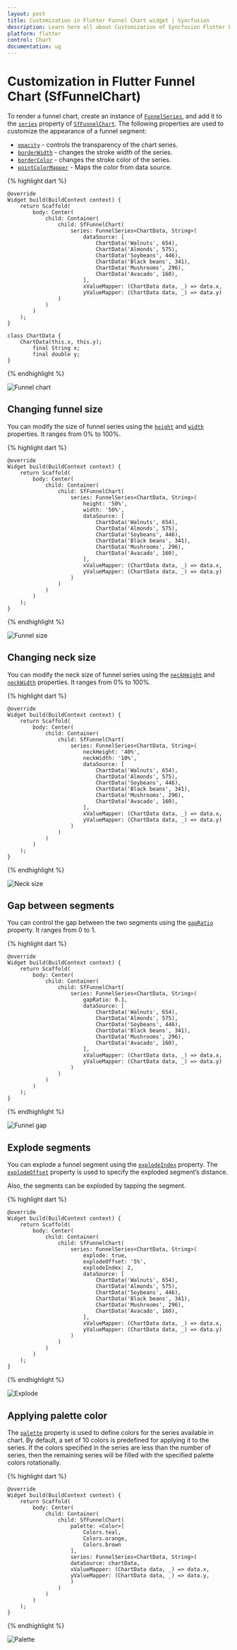 ```yaml
---
layout: post
title: Customization in Flutter Funnel Chart widget | Syncfusion 
description: Learn here all about Customization of Syncfusion Flutter Funnel Chart (SfFunnelChart) widget and more.
platform: flutter
control: Chart
documentation: ug
---
```


# Customization in Flutter Funnel Chart (SfFunnelChart)

To render a funnel chart, create an instance of [`FunnelSeries`](https://pub.dev/documentation/syncfusion_flutter_charts/latest/charts/FunnelSeries-class.html), and add it to the [`series`](https://pub.dev/documentation/syncfusion_flutter_charts/latest/charts/SfFunnelChart/series.html) property of [`SfFunnelChart`](https://pub.dev/documentation/syncfusion_flutter_charts/latest/charts/SfFunnelChart-class.html). The following properties are used to customize the appearance of a funnel segment:

* [`opacity`](https://pub.dev/documentation/syncfusion_flutter_charts/latest/charts/FunnelSeries/opacity.html) - controls the transparency of the chart series.
* [`borderWidth`](https://pub.dev/documentation/syncfusion_flutter_charts/latest/charts/FunnelSeries/borderWidth.html) - changes the stroke width of the series.
* [`borderColor`](https://pub.dev/documentation/syncfusion_flutter_charts/latest/charts/FunnelSeries/borderColor.html) - changes the stroke color of the series.
* [`pointColorMapper`](https://pub.dev/documentation/syncfusion_flutter_charts/latest/charts/FunnelSeries/pointColorMapper.html) - Maps the color from data source.

{% highlight dart %} 

    @override
    Widget build(BuildContext context) {
        return Scaffold(
            body: Center(
                child: Container(
                    child: SfFunnelChart(
                        series: FunnelSeries<ChartData, String>(
                            dataSource: [
                                ChartData('Walnuts', 654),
                                ChartData('Almonds', 575),
                                ChartData('Soybeans', 446),
                                ChartData('Black beans', 341),
                                ChartData('Mushrooms', 296),
                                ChartData('Avacado', 160),
                            ],
                            xValueMapper: (ChartData data, _) => data.x,
                            yValueMapper: (ChartData data, _) => data.y)
                    )
                )
            )
        );
    }

    class ChartData {
        ChartData(this.x, this.y);
            final String x;
            final double y;
    }

{% endhighlight %}

![Funnel chart](images/funnel-charts/funnel.jpg)

## Changing funnel size

You can modify the size of funnel series using the [`height`](https://pub.dev/documentation/syncfusion_flutter_charts/latest/charts/FunnelSeries/height.html) and [`width`](https://pub.dev/documentation/syncfusion_flutter_charts/latest/charts/FunnelSeries/width.html) properties. It ranges from 0% to 100%.

{% highlight dart %} 

    @override
    Widget build(BuildContext context) {
        return Scaffold(
            body: Center(
                child: Container(
                    child: SfFunnelChart(
                        series: FunnelSeries<ChartData, String>(
                            height: '50%',
                            width: '50%',
                            dataSource: [
                                ChartData('Walnuts', 654),
                                ChartData('Almonds', 575),
                                ChartData('Soybeans', 446),
                                ChartData('Black beans', 341),
                                ChartData('Mushrooms', 296),
                                ChartData('Avacado', 160),
                            ],
                            xValueMapper: (ChartData data, _) => data.x,
                            yValueMapper: (ChartData data, _) => data.y)
                        )
                    )
                )
            )
        );
    }

{% endhighlight %}

![Funnel size](images/funnel-charts/funnel_size.jpg)

## Changing neck size

You can modify the neck size of funnel series using the [`neckHeight`](https://pub.dev/documentation/syncfusion_flutter_charts/latest/charts/FunnelSeries/neckHeight.html) and [`neckWidth`](https://pub.dev/documentation/syncfusion_flutter_charts/latest/charts/FunnelSeries/neckWidth.html) properties. It ranges from 0% to 100%.

{% highlight dart %} 

    @override
    Widget build(BuildContext context) {
        return Scaffold(
            body: Center(
                child: Container(
                    child: SfFunnelChart(
                        series: FunnelSeries<ChartData, String>(
                            neckHeight: '40%',
                            neckWidth: '10%',
                            dataSource: [
                                ChartData('Walnuts', 654),
                                ChartData('Almonds', 575),
                                ChartData('Soybeans', 446),
                                ChartData('Black beans', 341),
                                ChartData('Mushrooms', 296),
                                ChartData('Avacado', 160),
                            ],
                            xValueMapper: (ChartData data, _) => data.x,
                            yValueMapper: (ChartData data, _) => data.y)
                        )
                    )
                )
            )
        );
    }

{% endhighlight %}

![Neck size](images/funnel-charts/neck_size.jpg)

## Gap between segments

You can control the gap between the two segments using the [`gapRatio`](https://pub.dev/documentation/syncfusion_flutter_charts/latest/charts/FunnelSeries/gapRatio.html) property. It ranges from 0 to 1.

{% highlight dart %} 

    @override
    Widget build(BuildContext context) {
        return Scaffold(
            body: Center(
                child: Container(
                    child: SfFunnelChart(
                        series: FunnelSeries<ChartData, String>(
                            gapRatio: 0.1,
                            dataSource: [
                                ChartData('Walnuts', 654),
                                ChartData('Almonds', 575),
                                ChartData('Soybeans', 446),
                                ChartData('Black beans', 341),
                                ChartData('Mushrooms', 296),
                                ChartData('Avacado', 160),
                            ],
                            xValueMapper: (ChartData data, _) => data.x,
                            yValueMapper: (ChartData data, _) => data.y)
                        )
                    )
                )
            )
        );
    }

{% endhighlight %}

![Funnel gap](images/funnel-charts/funnel_gap.jpg)

## Explode segments

You can explode a funnel segment using the [`explodeIndex`](https://pub.dev/documentation/syncfusion_flutter_charts/latest/charts/FunnelSeries/explodeIndex.html) property. The [`explodeOffset`](https://pub.dev/documentation/syncfusion_flutter_charts/latest/charts/FunnelSeries/explodeOffset.html) property is used to specify the exploded segment’s distance.

Also, the segments can be exploded by tapping the segment.

{% highlight dart %} 

    @override
    Widget build(BuildContext context) {
        return Scaffold(
            body: Center(
                child: Container(
                    child: SfFunnelChart(
                        series: FunnelSeries<ChartData, String>(
                            explode: true,
                            explodeOffset: '5%',
                            explodeIndex: 2,
                            dataSource: [
                                ChartData('Walnuts', 654),
                                ChartData('Almonds', 575),
                                ChartData('Soybeans', 446),
                                ChartData('Black beans', 341),
                                ChartData('Mushrooms', 296),
                                ChartData('Avacado', 160),
                            ],
                            xValueMapper: (ChartData data, _) => data.x,
                            yValueMapper: (ChartData data, _) => data.y)
                        )
                    )
                )
            )
        );
    }

{% endhighlight %}

![Explode](images/funnel-charts/funnel_explode.jpg)

## Applying palette color

The [`palette`](https://pub.dev/documentation/syncfusion_flutter_charts/latest/charts/SfFunnelChart/palette.html) property is used to define colors for the series available in chart. By default, a set of 10 colors is predefined for applying it to the series. If the colors specified in the series are less than the number of series, then the remaining series will be filled with the specified palette colors rotationally.

{% highlight dart %} 

    @override
    Widget build(BuildContext context) {
        return Scaffold(
            body: Center(
                child: Container(
                    child: SfFunnelChart(
                        palette: <Color>[
                            Colors.teal,
                            Colors.orange,
                            Colors.brown
                        ],
                        series: FunnelSeries<ChartData, String>(
                        dataSource: chartData,
                        xValueMapper: (ChartData data, _) => data.x,
                        yValueMapper: (ChartData data, _) => data.y,
                        )
                    )
                )
            )
        );
    }

{% endhighlight %}

![Palette](images/funnel-charts/funnel_palette.jpg)
